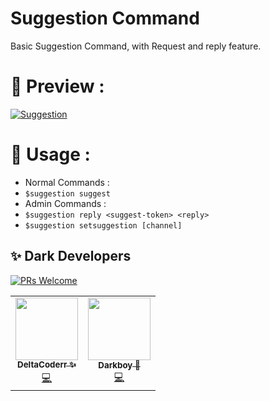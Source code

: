 #  Suggestion Command
Basic Suggestion Command, with Request and reply feature.

# 💫 Preview :
[![Suggestion](https://cdn.discordapp.com/attachments/756126885553111114/777633951334268929/ticket_preview.gif)](https://github.com/TeamDarkDevs/Suggestion)

# 📝 Usage :
* Normal Commands :
 * `$suggestion suggest`
*  Admin Commands :
 * `$suggestion reply <suggest-token> <reply>`
 * `$suggestion setsuggestion [channel]`
 
 ## ✨ Dark Developers 
[![PRs Welcome](https://img.shields.io/badge/PRs-welcome-brightgreen.svg?style=flat-square)](https://github.com/TeamDarkDevs)&nbsp;

<table>
  <tr>
     <td align="center"><a href="https://github.com/DeltaCoderr"><img src="https://avatars0.githubusercontent.com/u/51528076?s=460&u=d1e28ca661a14f0b3428cc07dd410f36f891966b&v=4" width="100px;" alt=""/><br /><sub><b>DeltaCoderr ✨</b></sub></a><br /><a href="https://github.com/houseofgeeks/hg/commits?author=DeltaCoderr" title="Developer">💻</a></td>
     <td align="center"><a href="https://github.com/DarkBoy-js"><img src="https://avatars3.githubusercontent.com/u/71411869?s=400&u=7f8e4008818e748e390cfcaf1db4b33f42c8b06e&v=4" width="100px;" alt=""/><br /><sub><b>Darkboy 🍭</b></sub></a><br /><a href="https://github.com/houseofgeeks/hg/commits?author=DarkBoy-js" title="Developer">💻</a></td>
 </tr>
 </table>
